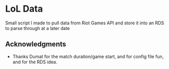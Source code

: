 # LoL Data

Small script I made to pull data from Riot Games API and store it into an RDS to parse through at a later date

## Acknowledgments

* Thanks Dumat for the match duration/game start, and for config file fun, and for the RDS idea.

